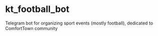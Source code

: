 # kt_football_bot
Telegram bot for organizing sport events (mostly football), dedicated to ComfortTown community

